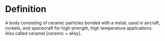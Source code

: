 # Definition

A body consisting of ceramic particles bonded with a metal; used in
aircraft, rockets, and spacecraft for high strength, high temperature
applications. Also called ceramal \[ceramic + alloy\].
